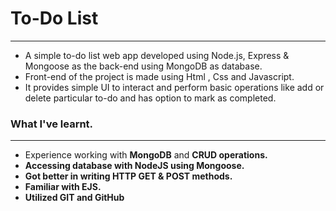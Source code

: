 <h1> To-Do List</h1>
<hr>
<ul>
  <li>A simple to-do list web app developed using Node.js, Express & Mongoose as the back-end using MongoDB as database.</li>
  <li>Front-end of the project is made using Html , Css and Javascript.</li>
  <li>It provides simple UI to interact and perform basic operations like add or delete particular to-do and has option to mark as completed.</li>
</ul>

<h3>What I've learnt.</h3>
<hr>
<ul>
  <li>Experience working with <b>MongoDB</b> and <b>CRUD<b> operations.</li>
  <li>Accessing database with <b>NodeJS</b> using <b>Mongoose.</b></li>
  <li>Got better in writing HTTP <b>GET</b> & <b>POST</b> methods.</li>
  <li>Familiar with <b>EJS</b>.</i>
<li>Utilized <b>GIT</b> and <b>GitHub</b.></li>
</ul>
  
